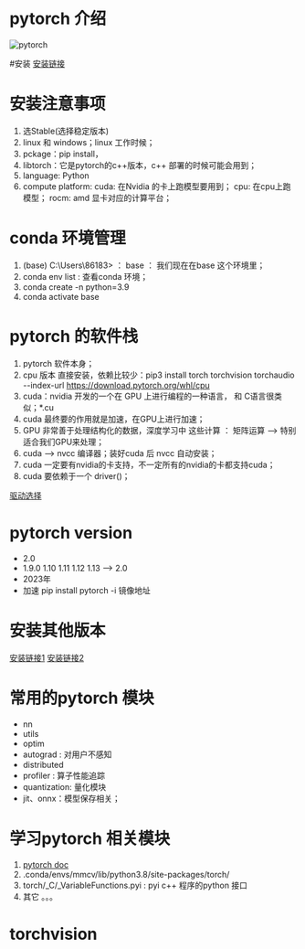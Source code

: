 # pytorch 介绍
![pytorch](https://github.com/pytorch/pytorch/blob/main/docs/source/_static/img/pytorch-logo-dark.png)

#安装
[安装链接](https://pytorch.org/)

# 安装注意事项
1. 选Stable(选择稳定版本)
2. linux 和 windows；linux 工作时候；
3. pckage：pip install，
4. libtorch：它是pytorch的c++版本，c++ 部署的时候可能会用到；
5. language: Python
6. compute platform:
  cuda: 在Nvidia 的卡上跑模型要用到；
  cpu: 在cpu上跑模型；
  rocm: amd 显卡对应的计算平台；

# conda 环境管理
1. (base) C:\Users\86183> ： base ： 我们现在在base 这个环境里；
2. conda env list : 查看conda 环境；
3. conda create -n python=3.9
4. conda activate base

# pytorch 的软件栈
1. pytorch 软件本身；
2. cpu 版本 直接安装，依赖比较少：pip3 install torch torchvision torchaudio --index-url https://download.pytorch.org/whl/cpu
3. cuda：nvidia 开发的一个在 GPU 上进行编程的一种语言， 和 C语言很类似；*.cu
4. cuda 最终要的作用就是加速，在GPU上进行加速；
5. GPU 非常善于处理结构化的数据，深度学习中 这些计算 ： 矩阵运算 --> 特别适合我们GPU来处理；
6. cuda --> nvcc 编译器；装好cuda 后 nvcc 自动安装；
7. cuda 一定要有nvidia的卡支持，不一定所有的nvidia的卡都支持cuda；
8. cuda 要依赖于一个 driver()；

[驱动选择](https://www.nvidia.cn/Download/index.aspx?lang=cn)

# pytorch version
- 2.0
- 1.9.0 1.10 1.11 1.12 1.13 --> 2.0
- 2023年
- 加速 pip install pytorch -i 镜像地址

# 安装其他版本
[安装链接1](https://pytorch.org/get-started/previous-versions/)
[安装链接2](https://download.pytorch.org/whl/torch/)

# 常用的pytorch 模块
- nn
- utils
- optim
- autograd : 对用户不感知
- distributed
- profiler : 算子性能追踪
- quantization: 量化模块
- jit、onnx：模型保存相关；

# 学习pytorch 相关模块
1. [pytorch doc](https://pytorch.org/docs/stable/search.html?q=&check_keywords=yes&area=default#)
2. .conda/envs/mmcv/lib/python3.8/site-packages/torch/
3. torch/_C/_VariableFunctions.pyi : pyi c++ 程序的python 接口
4. 其它 。。。

# torchvision

